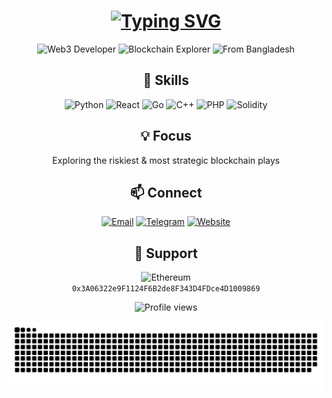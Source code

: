 <h1 align="center">
  <a href="https://git.io/typing-svg">
    <img src="https://readme-typing-svg.herokuapp.com?font=Fira+Code&size=35&duration=3500&pause=1000&color=FF6B6B&center=true&vCenter=true&width=500&lines=Likhon+Sheikh;Web3+Developer;Blockchain+Explorer" alt="Typing SVG" />
  </a>
</h1>

<p align="center">
  <img src="https://img.shields.io/badge/Web3-Developer-FF6B6B?style=for-the-badge&logo=ethereum&logoColor=white" alt="Web3 Developer" />
  <img src="https://img.shields.io/badge/Blockchain-Explorer-4ECDC4?style=for-the-badge&logo=bitcoin&logoColor=white" alt="Blockchain Explorer" />
  <img src="https://img.shields.io/badge/From-Bangladesh-45B649?style=for-the-badge&logo=googlemaps&logoColor=white" alt="From Bangladesh" />
</p>

<h2 align="center">🚀 Skills</h2>

<p align="center">
  <img src="https://img.shields.io/badge/Python-3776AB?style=for-the-badge&logo=python&logoColor=white" alt="Python" />
  <img src="https://img.shields.io/badge/React-20232A?style=for-the-badge&logo=react&logoColor=61DAFB" alt="React" />
  <img src="https://img.shields.io/badge/Go-00ADD8?style=for-the-badge&logo=go&logoColor=white" alt="Go" />
  <img src="https://img.shields.io/badge/C++-00599C?style=for-the-badge&logo=cplusplus&logoColor=white" alt="C++" />
  <img src="https://img.shields.io/badge/PHP-777BB4?style=for-the-badge&logo=php&logoColor=white" alt="PHP" />
  <img src="https://img.shields.io/badge/Solidity-363636?style=for-the-badge&logo=solidity&logoColor=white" alt="Solidity" />
</p>

<h2 align="center">💡 Focus</h2>

<p align="center">
  Exploring the riskiest & most strategic blockchain plays
</p>

<h2 align="center">📫 Connect</h2>

<p align="center">
  <a href="mailto:me@likhon.xyz"><img src="https://img.shields.io/badge/Email-FF6B6B?style=for-the-badge&logo=gmail&logoColor=white" alt="Email" /></a>
  <a href="https://t.me/likhonsheikh"><img src="https://img.shields.io/badge/Telegram-26A5E4?style=for-the-badge&logo=telegram&logoColor=white" alt="Telegram" /></a>
  <a href="https://likhon.xyz"><img src="https://img.shields.io/badge/Website-4ECDC4?style=for-the-badge&logo=google-chrome&logoColor=white" alt="Website" /></a>
</p>

<h2 align="center">💖 Support</h2>

<p align="center">
  <img src="https://img.shields.io/badge/Ethereum-3C3C3D?style=for-the-badge&logo=ethereum&logoColor=white" alt="Ethereum" /><br>
  <code>0x3A06322e9F1124F6B2de8F343D4FDce4D1009869</code>
</p>

<p align="center">
  <img src="https://komarev.com/ghpvc/?username=yourgithubusername&color=blueviolet&style=flat-square&label=Profile+Views" alt="Profile views" />
</p>

<p align="center">
  <img src="https://raw.githubusercontent.com/platane/snk/output/github-contribution-grid-snake.svg" alt="Snake animation" />
</p>
